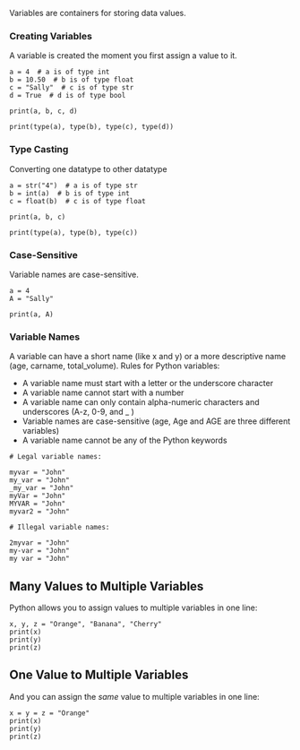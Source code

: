 Variables are containers for storing data values.
### Creating Variables
A variable is created the moment you first assign a value to it.
```
a = 4  # a is of type int
b = 10.50  # b is of type float
c = "Sally"  # c is of type str
d = True  # d is of type bool

print(a, b, c, d)

print(type(a), type(b), type(c), type(d))
```
### Type Casting
Converting one datatype to other datatype
```
a = str("4")  # a is of type str
b = int(a)  # b is of type int
c = float(b)  # c is of type float

print(a, b, c)

print(type(a), type(b), type(c))
```
### Case-Sensitive
Variable names are case-sensitive.
```
a = 4  
A = "Sally"  

print(a, A)
```
### Variable Names
A variable can have a short name (like x and y) or a more descriptive name (age, carname, total_volume). Rules for Python variables:

- A variable name must start with a letter or the underscore character
- A variable name cannot start with a number
- A variable name can only contain alpha-numeric characters and underscores (A-z, 0-9, and _ )
- Variable names are case-sensitive (age, Age and AGE are three different variables)
- A variable name cannot be any of the Python keywords
```
# Legal variable names:

myvar = "John"  
my_var = "John"  
_my_var = "John"  
myVar = "John"  
MYVAR = "John"  
myvar2 = "John"

# Illegal variable names:

2myvar = "John"  
my-var = "John"  
my var = "John"
```
## Many Values to Multiple Variables
Python allows you to assign values to multiple variables in one line:
```
x, y, z = "Orange", "Banana", "Cherry"  
print(x)  
print(y)  
print(z)
```
## One Value to Multiple Variables
And you can assign the _same_ value to multiple variables in one line:
```
x = y = z = "Orange"  
print(x)  
print(y)  
print(z)
```